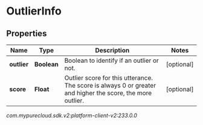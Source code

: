 # OutlierInfo


## Properties

| Name | Type | Description | Notes |
| ------------ | ------------- | ------------- | ------------- |
| **outlier** | **Boolean** | Boolean to identify if an outlier or not. |  [optional] |
| **score** | **Float** | Outlier score for this utterance. The score is always 0 or greater and higher the score, the more outlier. |  [optional] |




_com.mypurecloud.sdk.v2:platform-client-v2:233.0.0_
